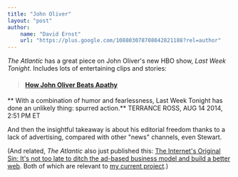```yaml
---
title: "John Oliver"
layout: "post"
author: 
    name: "David Ernst"
    url: "https://plus.google.com/108803078708042821188?rel=author"
---
```


*The Atlantic* has a great piece on John Oliver's new HBO show, *Last Week Tonight*. Includes lots of entertaining clips and stories:

> #### [How John Oliver Beats Apathy](http://www.theatlantic.com/entertainment/archive/2014/08/how-john-oliver-is-procuring-latent-activism/376036/)
** With a combination of humor and fearlessness, Last Week Tonight has done an unlikely thing: spurred action.**
TERRANCE ROSS, AUG 14 2014, 2:51 PM ET

And then the insightful takeaway is about his editorial freedom thanks to a lack of advertising, compared with other "news" channels, even Stewart.

 

(And related, *The Atlantic* also just published this: [The Internet's Original Sin: It's not too late to ditch the ad-based business model and build a better web](http://www.theatlantic.com/technology/archive/2014/08/advertising-is-the-internets-original-sin/376041/?single_page=true). Both of which are relevant to [my current project](www.letsfix.net).)
